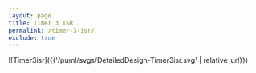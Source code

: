 ```yaml
---
layout: page
title: Timer 3 ISR
permalink: /timer-3-isr/
exclude: true
---
```


![Timer3isr]({{'/puml/svgs/DetailedDesign-Timer3isr.svg' | relative_url}})

